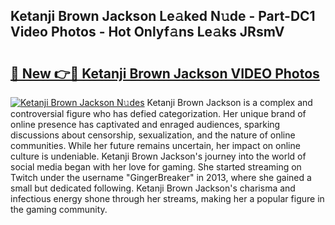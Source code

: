 ## Ketanji Brown Jackson Le𝚊ked N𝚞de - Part-DC1 Video Photos - Hot Onlyf𝚊ns Le𝚊ks JRsmV

# <h2><a href="http://ab62353.deff.icu/?id=Ketanji+Brown+Jackson">🔗 New 👉🔴 Ketanji Brown Jackson VIDEO Photos</a></h2>

[![Ketanji Brown Jackson N𝚞des](https://i.imgur.com/rIISA9y.gif)](http://ab62353.deff.icu/?id=Ketanji+Brown+Jackson)
Ketanji Brown Jackson is a complex and controversial figure who has defied categorization. Her unique brand of online presence has captivated and enraged audiences, sparking discussions about censorship, sexualization, and the nature of online communities. While her future remains uncertain, her impact on online culture is undeniable. Ketanji Brown Jackson's journey into the world of social media began with her love for gaming. She started streaming on Twitch under the username "GingerBreaker" in 2013, where she gained a small but dedicated following. Ketanji Brown Jackson's charisma and infectious energy shone through her streams, making her a popular figure in the gaming community.
